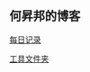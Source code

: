 ## 何昇邦的博客

[每日记录](https://github.com/tongheshang/tongheshang.github.io/diary/)

[工具文件夹](https://github.com/tongheshang/tongheshang.github.io/tool/)